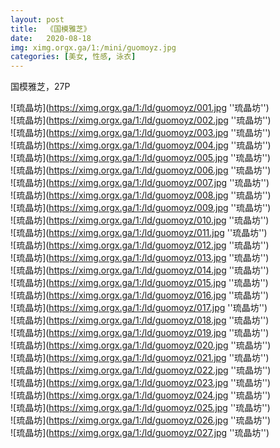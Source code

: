 ```yaml
---
layout: post
title:  《国模雅芝》
date:   2020-08-18
img: ximg.orgx.ga/1:/mini/guomoyz.jpg
categories: [美女, 性感, 泳衣]
---
```


国模雅芝，27P

![琉晶坊](https://ximg.orgx.ga/1:/ld/guomoyz/001.jpg ''琉晶坊'') <br>
![琉晶坊](https://ximg.orgx.ga/1:/ld/guomoyz/002.jpg ''琉晶坊'') <br>
![琉晶坊](https://ximg.orgx.ga/1:/ld/guomoyz/003.jpg ''琉晶坊'') <br>
![琉晶坊](https://ximg.orgx.ga/1:/ld/guomoyz/004.jpg ''琉晶坊'') <br>
![琉晶坊](https://ximg.orgx.ga/1:/ld/guomoyz/005.jpg ''琉晶坊'') <br>
![琉晶坊](https://ximg.orgx.ga/1:/ld/guomoyz/006.jpg ''琉晶坊'') <br>
![琉晶坊](https://ximg.orgx.ga/1:/ld/guomoyz/007.jpg ''琉晶坊'') <br>
![琉晶坊](https://ximg.orgx.ga/1:/ld/guomoyz/008.jpg ''琉晶坊'') <br>
![琉晶坊](https://ximg.orgx.ga/1:/ld/guomoyz/009.jpg ''琉晶坊'') <br>
![琉晶坊](https://ximg.orgx.ga/1:/ld/guomoyz/010.jpg ''琉晶坊'') <br>
![琉晶坊](https://ximg.orgx.ga/1:/ld/guomoyz/011.jpg ''琉晶坊'') <br>
![琉晶坊](https://ximg.orgx.ga/1:/ld/guomoyz/012.jpg ''琉晶坊'') <br>
![琉晶坊](https://ximg.orgx.ga/1:/ld/guomoyz/013.jpg ''琉晶坊'') <br>
![琉晶坊](https://ximg.orgx.ga/1:/ld/guomoyz/014.jpg ''琉晶坊'') <br>
![琉晶坊](https://ximg.orgx.ga/1:/ld/guomoyz/015.jpg ''琉晶坊'') <br>
![琉晶坊](https://ximg.orgx.ga/1:/ld/guomoyz/016.jpg ''琉晶坊'') <br>
![琉晶坊](https://ximg.orgx.ga/1:/ld/guomoyz/017.jpg ''琉晶坊'') <br>
![琉晶坊](https://ximg.orgx.ga/1:/ld/guomoyz/018.jpg ''琉晶坊'') <br>
![琉晶坊](https://ximg.orgx.ga/1:/ld/guomoyz/019.jpg ''琉晶坊'') <br>
![琉晶坊](https://ximg.orgx.ga/1:/ld/guomoyz/020.jpg ''琉晶坊'') <br>
![琉晶坊](https://ximg.orgx.ga/1:/ld/guomoyz/021.jpg ''琉晶坊'') <br>
![琉晶坊](https://ximg.orgx.ga/1:/ld/guomoyz/022.jpg ''琉晶坊'') <br>
![琉晶坊](https://ximg.orgx.ga/1:/ld/guomoyz/023.jpg ''琉晶坊'') <br>
![琉晶坊](https://ximg.orgx.ga/1:/ld/guomoyz/024.jpg ''琉晶坊'') <br>
![琉晶坊](https://ximg.orgx.ga/1:/ld/guomoyz/025.jpg ''琉晶坊'') <br>
![琉晶坊](https://ximg.orgx.ga/1:/ld/guomoyz/026.jpg ''琉晶坊'') <br>
![琉晶坊](https://ximg.orgx.ga/1:/ld/guomoyz/027.jpg ''琉晶坊'') <br>
